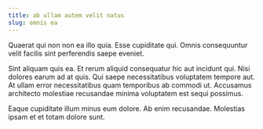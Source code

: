 ```yaml
---
title: ab ullam autem velit natus
slug: omnis ea
---
```


Quaerat qui non non ea illo quia. Esse cupiditate qui. Omnis consequuntur velit facilis sint perferendis saepe eveniet.

Sint aliquam quis ea. Et rerum aliquid consequatur hic aut incidunt qui. Nisi dolores earum ad at quis. Qui saepe necessitatibus voluptatem tempore aut. At ullam error necessitatibus quam temporibus ab commodi ut. Accusamus architecto molestiae recusandae minima voluptatem est sequi possimus.

Eaque cupiditate illum minus eum dolore. Ab enim recusandae. Molestias ipsam et et totam dolore sunt.
